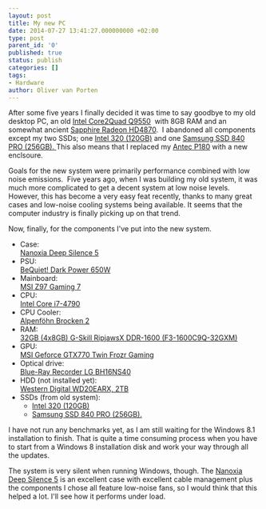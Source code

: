 ```yaml
---
layout: post
title: My new PC
date: 2014-07-27 13:41:27.000000000 +02:00
type: post
parent_id: '0'
published: true
status: publish
categories: []
tags:
- Hardware
author: Oliver van Porten
---
```

After some five years I finally decided it was time to say goodbye to my old desktop PC, an old [Intel Core2Quad Q9550](http://ark.intel.com/products/33924/Intel-Core2-Quad-Processor-Q9550-12M-Cache-2_83-GHz-1333-MHz-FSB)  with 8GB RAM and an somewhat ancient [Sapphire Radeon HD4870](http://www.sapphiretech.com/presentation/product/product_index.aspx?pid=179&lid=1).  I abandoned all components except my two SSDs; one [Intel 320 (120GB)](http://ark.intel.com/products/56563/Intel-SSD-320-Series-120GB-2_5in-SATA-3Gbs-25nm-MLC) and one [Samsung SSD 840 PRO (256GB). ](http://www.samsung.com/global/business/semiconductor/minisite/SSD/uk/html/about/SSD840Pro.html)This also means that I replaced my [Antec P180](http://www.silentpcreview.com/article249-page1.html) with a new enclsoure.

Goals for the new system were primarily performance combined with low noise emissions.  Five years ago, when I was building my old system, it was much more complicated to get a decent system at low noise levels. However, this has become a very easy feat recently, thanks to many great cases and low-noise cooling systems being available. It seems that the computer industry is finally picking up on that trend.

Now, finally, for the components I've put into the new system.

*   Case:  
    [Nanoxia Deep Silence 5](http://www.nanoxia-world.com/product/1/56/Deep+Silence+5+)
*   PSU:  
    [BeQuiet! Dark Power 650W](http://www.bequiet.com/en/powersupply/303)
*   Mainboard:  
    [MSI Z97 Gaming 7](http://www.msi.com/product/mb/Z97_GAMING_7.html#hero-overview)
*   CPU:  
    [Intel Core i7-4790](http://ark.intel.com/products/80806/Intel-Core-i7-4790-Processor-8M-Cache-up-to-4_00-GHz)
*   CPU Cooler:  
    [Alpenföhn Brocken 2](http://www.alpenfoehn.de/index.php/en/products/cpu-cooler/10-cpu-kuehler/92-brocken2)
*   RAM:  
    [32GB (4x8GB) G-Skill RipjawsX DDR-1600 (F3-1600C9Q-32GXM)](http://www.gskill.com/en/product/f3-1600c9q-32gxm)
*   GPU:  
    [MSI Geforce GTX770 Twin Frozr Gaming](http://www.msi.com/product/vga/N770_TF_2GD5OC.html#hero-overview)
*   Optical drive:  
    [Blue-Ray Recorder LG BH16NS40](http://www.lg.com/us/data-storage/lg-BH16NS40)
*   HDD (not installed yet):  
    [Western Digital WD20EARX, 2TB](http://www.wdc.com/en/products/products.aspx?id=780)
*   SSDs (from old system):
    *   [Intel 320 (120GB)](http://ark.intel.com/products/56563/Intel-SSD-320-Series-120GB-2_5in-SATA-3Gbs-25nm-MLC)
    *   [Samsung SSD 840 PRO (256GB).](http://www.samsung.com/global/business/semiconductor/minisite/SSD/uk/html/about/SSD840Pro.html)

I have not run any benchmarks yet, as I am still waiting for the Windows 8.1 installation to finish. That is quite a time consuming process when you have to start from a Windows 8 installation disk and work your way through all the updates.

The system is very silent when running Windows, though. The [Nanoxia Deep Silence 5](http://www.nanoxia-world.com/product/1/56/Deep+Silence+5+) is an excellent case with excellent cable management plus the components I chose all feature low-noise fans, so I would think that this helped a lot. I'll see how it performs under load.